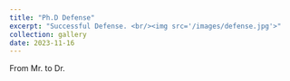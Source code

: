 ```yaml
---
title: "Ph.D Defense"
excerpt: "Successful Defense. <br/><img src='/images/defense.jpg'>"
collection: gallery
date: 2023-11-16
---
```

From Mr. to Dr.